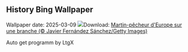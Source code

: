 ## History Bing Wallpaper
Wallpaper date: 2025-03-09
![](https://www.bing.com/th?id=OHR.kingfisherFr_FR-FR6370911716_UHD.jpg&w=1000)Download: [Martin-pêcheur d'Europe sur une branche (© Javier Fernández Sánchez/Getty Images)](https://www.bing.com/th?id=OHR.kingfisherFr_FR-FR6370911716_UHD.jpg)

Auto get programm by LtgX
